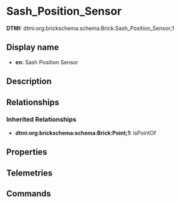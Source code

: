 # Sash_Position_Sensor
**DTMI:** dtmi:org:brickschema:schema:Brick:Sash_Position_Sensor;1
## Display name
- **en:** Sash Position Sensor
## Description
## Relationships
### Inherited Relationships
* **dtmi:org:brickschema:schema:Brick:Point;1:** isPointOf
## Properties
## Telemetries
## Commands
